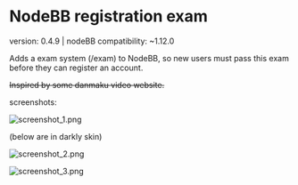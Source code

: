 # NodeBB registration exam

version: 0.4.9 | nodeBB compatibility: ~1.12.0

Adds a exam system (/exam) to NodeBB, so new users must pass this exam before they can register an account.

~~Inspired by some danmaku video website.~~

screenshots:

![screenshot_1.png](https://i.imgur.com/0YEwyqA.png)

(below are in darkly skin)

![screenshot_2.png](https://i.imgur.com/qu8BBa4.png)

![screenshot_3.png](https://i.imgur.com/1ZGpJiw.png)

